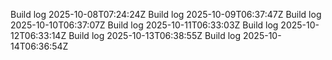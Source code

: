 Build log 2025-10-08T07:24:24Z
Build log 2025-10-09T06:37:47Z
Build log 2025-10-10T06:37:07Z
Build log 2025-10-11T06:33:03Z
Build log 2025-10-12T06:33:14Z
Build log 2025-10-13T06:38:55Z
Build log 2025-10-14T06:36:54Z
